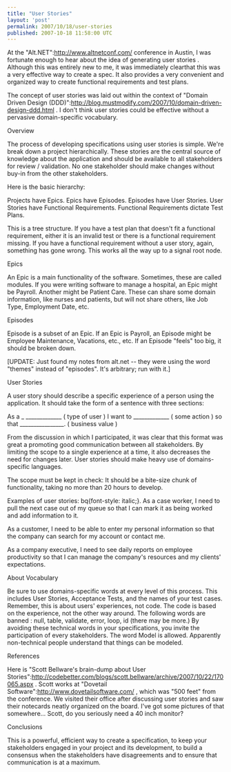 ```yaml
---
title: "User Stories"
layout: 'post'
permalink: 2007/10/18/user-stories
published: 2007-10-18 11:58:00 UTC
---
```

At the &quot;Alt.NET&quot;:http://www.altnetconf.com/ conference in Austin, I was fortunate enough to hear about the idea of generating user stories . Although this was entirely new to me, it was immediately clearthat this was a very effective way to create a spec. It also provides a very convenient and organized way to create functional requirements and test plans.

The concept of user stories was laid out within the context of &quot;Domain Driven Design (DDD)&quot;:http://blog.mustmodify.com/2007/10/domain-driven-design-ddd.html . I don't think user stories could be effective without a pervasive domain-specific vocabulary.

Overview

The process of developing specifications using user stories is simple. We're break down a project hierarchically. These stories are the central source of knowledge about the application and should be available to all stakeholders for review / validation. No one stakeholder should make changes without buy-in from the other stakeholders.

Here is the basic hierarchy:

Projects have Epics. Epics have Episodes. Episodes have User Stories. User Stories have Functional Requirements. Functional Requirements dictate Test Plans.

This is a tree structure. If you have a test plan that doesn't fit a functional requirement, either it is an invalid test or there is a functional requirement missing. If you have a functional requirement without a user story, again, something has gone wrong. This works all the way up to a signal root node.

Epics

An Epic is a main functionality of the software. Sometimes, these are called modules. If you were writing software to manage a hospital, an Epic might be Payroll. Another might be Patient Care. These can share some domain information, like nurses and patients, but will not share others, like Job Type, Employment Date, etc.

Episodes

Episode is a subset of an Epic. If an Epic is Payroll, an Episode might be Employee Maintenance, Vacations, etc., etc. If an Episode &quot;feels&quot; too big, it should be broken down.

[UPDATE: Just found my notes from alt.net -- they were using the word &quot;themes&quot; instead of &quot;episodes&quot;. It's arbitrary; run with it.]

User Stories

A user story should describe a specific experience of a person using the application. It should take the form of a sentence with three sections:

As a _ _____________ ( type of user )
I want to _____________ ( some action )
so that ________________. ( business value )

From the discussion in which I participated, it was clear that this format was great a promoting good communication between all stakeholders. By limiting the scope to a single experience at a time, it also decreases the need for changes later. User stories should make heavy use of domains-specific languages.

The scope must be kept in check: It should be a bite-size chunk of functionality, taking no more than 20 hours to develop.

Examples of user stories:
bq{font-style: italic;}. As a case worker, I need to pull the next case out of my queue so that I can mark it as being worked and add information to it.

As a customer, I need to be able to enter my personal information so that the company can search for my account or contact me.

As a company executive, I need to see daily reports on employee productivity so that I can manage the company's resources and my clients' expectations.

About Vocabulary

Be sure to use domains-specific words at every level of this process. This includes User Stories, Acceptance Tests, and the names of your test cases. Remember, this is about users' experiences, not code. The code is based on the experience, not the other way around. The following words are banned : null, table, validate, error, loop, id (there may be more.) By avoiding these technical words in your specifications, you invite the participation of every stakeholders. The word Model is allowed. Apparently non-technical people understand that things can be modeled.

References

Here is &quot;Scott Bellware's brain-dump about User Stories&quot;:http://codebetter.com/blogs/scott.bellware/archive/2007/10/22/170065.aspx . Scott works at &quot;Dovetail Software&quot;:http://www.dovetailsoftware.com/ , which was &quot;500 feet&quot; from the conference. We visited their office after discussing user stories and saw their notecards neatly organized on the board. I've got some pictures of that somewhere... Scott, do you seriously need a 40 inch monitor?

Conclusions

This is a powerful, efficient way to create a specification, to keep your stakeholders engaged in your project and its development, to build a consensus when the stakeholders have disagreements and to ensure that communication is at a maximum.

